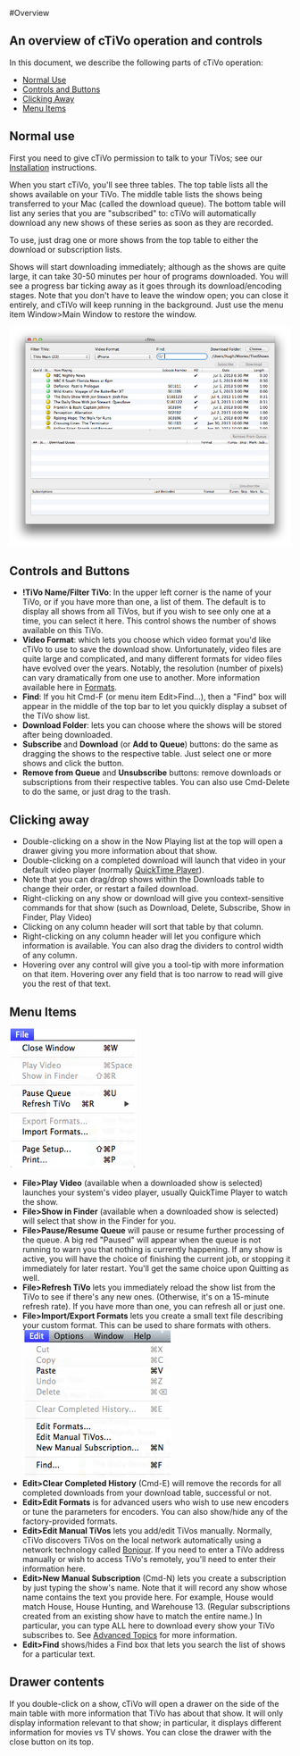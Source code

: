 #Overview
## An overview of cTiVo operation and controls

In this document, we describe the following parts of cTiVo operation:
- [Normal Use](#normal-use)
- [Controls and Buttons](#controls-and-buttons)
- [Clicking Away](#clicking-away)
- [Menu Items](#menu-items)

## Normal use

First you need to give cTiVo permission to talk to your TiVos; see our [Installation](Installation.md) instructions.

When you start cTiVo, you'll see three tables. The top table lists all the shows available on your TiVo. The middle table lists the shows being transferred to your Mac (called the download queue). The bottom table will list any series that you are "subscribed" to: cTiVo will automatically download any new shows of these series as soon as they are recorded.

To use, just drag one or more shows from the top table to either the download or subscription lists. 

Shows will start downloading immediately; although as the shows are quite large, it can take 30-50 minutes per hour of programs downloaded. You will see a progress bar ticking away as it goes through its download/encoding stages. Note that you don't have to leave the window open; you can close it entirely, and cTiVo will keep running in the background. Just use the menu item Window>Main Window to restore the window.

![](Images/cTivoScreen.png)
## Controls and Buttons

- **!TiVo Name/Filter TiVo**: In the upper left corner is the name of your TiVo, or if you have more than one, a list of them. The default is to display all shows from all TiVos, but if you wish to see only one at a time, you can select it here. This control shows the number of shows available on this TiVo.
- **Video Format**: which lets you choose which video format you'd like cTiVo to use to save the download show. Unfortunately, video files are quite large and complicated, and many different formats for video files have evolved over the years. Notably, the resolution (number of pixels) can vary dramatically from one use to another. More information available here in [Formats](AdvancedTopics#Edit_Formats).
- **Find**: If you hit Cmd-F (or menu item Edit>Find...), then a "Find" box will appear in the middle of the top bar to let you quickly display a subset of the TiVo show list.
- **Download Folder**: lets you can choose where the shows will be stored after being downloaded.
- **Subscribe** and **Download** (or **Add to Queue**) buttons: do the same as dragging the shows to the respective table. Just select one or more shows and click the button.
- **Remove from Queue** and **Unsubscribe** buttons: remove downloads or subscriptions from their respective tables. You can also use Cmd-Delete to do the same, or just drag to the trash.

## Clicking away

- Double-clicking on a show in the Now Playing list at the top will open a drawer giving you more information about that show.
- Double-clicking on a completed download will launch that video in your default video player (normally [QuickTime Player](http://www.apple.com/quicktime/)).
- Note that you can drag/drop shows within the Downloads table to change their order, or restart a failed download.
- Right-clicking on any show or download will give you context-sensitive commands for that show (such as Download, Delete, Subscribe, Show in Finder, Play Video)
- Clicking on any column header will sort that table by that column.
- Right-clicking on any column header will let you configure which information is available. You can also drag the dividers to control width of any column.
- Hovering over any control will give you a tool-tip with more information on that item. Hovering over any field that is too narrow to read will give you the rest of that text.

## Menu Items

![](Images/cTiVoFileMenu.png)
- **File>Play Video** (available when a downloaded show is selected) launches your system's video player, usually QuickTime Player to watch the show.
- **File>Show in Finder** (available when a downloaded show is selected) will select that show in the Finder for you.
- **File>Pause/Resume Queue** will pause or resume further processing of the queue. A big red "Paused" will appear when the queue is not running to warn you that nothing is currently happening. If any show is active, you will have the choice of finishing the current job, or stopping it immediately for later restart. You'll get the same choice upon Quitting as well.
- **File>Refresh TiVo** lets you immediately reload the show list from the TiVo to see if there's any new ones. (Otherwise, it's on a 15-minute refresh rate). If you have more than one, you can refresh all or just one.
- **File>Import/Export Formats** lets you create a small text file describing your custom format. This can be used to share formats with others.
![](Images/cTiVoEditMenu.png)
- **Edit>Clear Completed History** (Cmd-E) will remove the records for all completed downloads from your download table, successful or not.
- **Edit>Edit Formats** is for advanced users who wish to use new encoders or tune the parameters for encoders. You can also show/hide any of the factory-provided formats.
- **Edit>Edit Manual TiVos** lets you add/edit TiVos manually. Normally, cTiVo discovers TiVos on the local network automatically using a network technology called [Bonjour](http://www.apple.com/support/bonjour/). If you need to enter a TiVo address manually or wish to access TiVo's remotely, you'll need to enter their information here.
- **Edit>New Manual Subscription** (Cmd-N) lets you create a subscription by just typing the show's name. Note that it will record any show whose name contains the text you provide here. For example, House would match House, House Hunting, and Warehouse 13. (Regular subscriptions created from an existing show have to match the entire name.) In particular, you can type ALL here to download every show your TiVo subscribes to. See [Advanced Topics](Advanced-Topics.md) for more information.
- **Edit>Find** shows/hides a Find box that lets you search the list of shows for a particular text.
## Drawer contents

If you double-click on a show, cTiVo will open a drawer on the side of the main table with more information that TiVo has about that show. It will only display information relevant to that show; in particular, it displays different information for movies vs TV shows. You can close the drawer with the close button on its top.